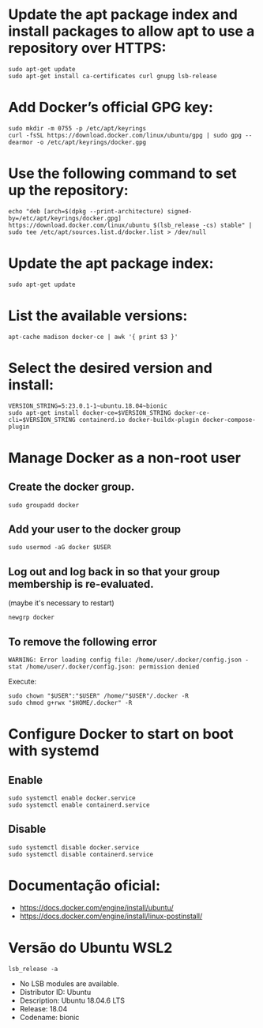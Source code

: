 # Update the apt package index and install packages to allow apt to use a repository over HTTPS:

```
sudo apt-get update
sudo apt-get install ca-certificates curl gnupg lsb-release
```

# Add Docker’s official GPG key:
```
sudo mkdir -m 0755 -p /etc/apt/keyrings
curl -fsSL https://download.docker.com/linux/ubuntu/gpg | sudo gpg --dearmor -o /etc/apt/keyrings/docker.gpg
```

# Use the following command to set up the repository:
```
echo "deb [arch=$(dpkg --print-architecture) signed-by=/etc/apt/keyrings/docker.gpg] https://download.docker.com/linux/ubuntu $(lsb_release -cs) stable" | sudo tee /etc/apt/sources.list.d/docker.list > /dev/null
```

# Update the apt package index:
```
sudo apt-get update
```

# List the available versions:
```
apt-cache madison docker-ce | awk '{ print $3 }'
```

# Select the desired version and install:
```
VERSION_STRING=5:23.0.1-1~ubuntu.18.04~bionic
sudo apt-get install docker-ce=$VERSION_STRING docker-ce-cli=$VERSION_STRING containerd.io docker-buildx-plugin docker-compose-plugin
```

# Manage Docker as a non-root user
## Create the docker group.
```
sudo groupadd docker
```

## Add your user to the docker group
```
sudo usermod -aG docker $USER
```

## Log out and log back in so that your group membership is re-evaluated.
(maybe it's necessary to restart)
```
newgrp docker
```

## To remove the following error
```
WARNING: Error loading config file: /home/user/.docker/config.json -
stat /home/user/.docker/config.json: permission denied
```
Execute:
```
sudo chown "$USER":"$USER" /home/"$USER"/.docker -R
sudo chmod g+rwx "$HOME/.docker" -R
```

# Configure Docker to start on boot with systemd
## Enable
```
sudo systemctl enable docker.service
sudo systemctl enable containerd.service
```

## Disable
```
sudo systemctl disable docker.service
sudo systemctl disable containerd.service
```

# Documentação oficial:
- https://docs.docker.com/engine/install/ubuntu/
- https://docs.docker.com/engine/install/linux-postinstall/

# Versão do Ubuntu WSL2
```
lsb_release -a
```

- No LSB modules are available.
- Distributor ID: Ubuntu
- Description:    Ubuntu 18.04.6 LTS
- Release:        18.04
- Codename:       bionic
